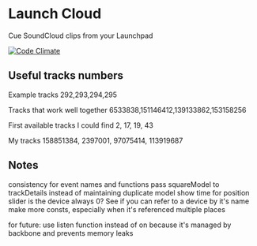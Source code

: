 Launch Cloud
========

Cue SoundCloud clips from your Launchpad

[![Code Climate](https://codeclimate.com/github/SimonHFrost/launch_cloud/badges/gpa.svg)](https://codeclimate.com/github/SimonHFrost/launch_cloud)


Useful tracks numbers
--------

Example tracks
292,293,294,295

Tracks that work well together
6533838,151146412,139133862,153158256

First available tracks I could find
2, 17, 19, 43

My tracks
158851384, 2397001, 97075414, 113919687

Notes
--------

consistency for event names and functions
pass squareModel to trackDetails instead of maintaining duplicate model
show time for position slider
is the device always 0? See if you can refer to a device by it's name
make more consts, especially when it's referenced multiple places

for future: use listen function instead of on because it's managed by backbone and prevents memory leaks
